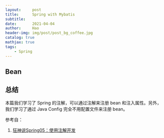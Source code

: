 ```yaml
---
layout:     post
title:      Spring with Mybatis
subtitle:   
date:       2021-04-04
author:     Hao
header-img: img/post/post_bg_coffee.jpg
catalog: true
mathjax: true
tags:
    - Spring
---
```



## Bean


## 总结

本篇我们学习了 Spring 的注解，可以通过注解来注册 bean 和注入属性。另外，我们学习了通过 Java Config 完全不用配置文件来注册 bean。

参考自：
1. [狂神说Spring05：使用注解开发](https://mp.weixin.qq.com/s/dCeQwaQ-A97FiUxs7INlHw)
